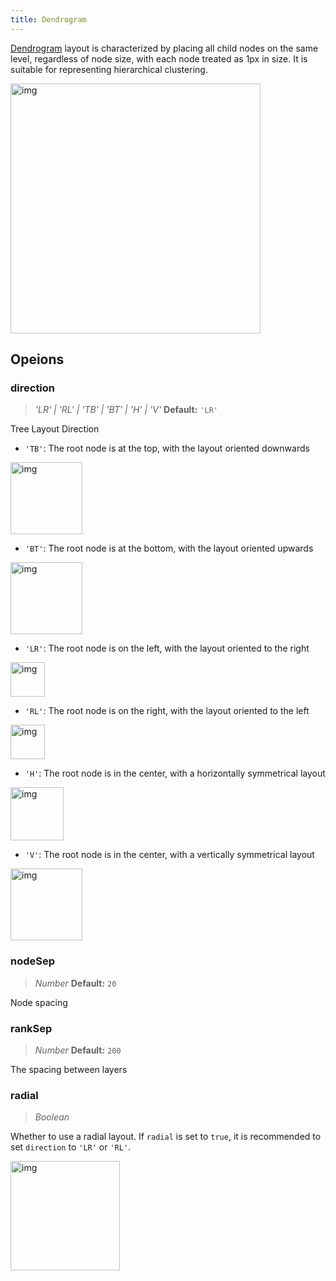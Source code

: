 ```yaml
---
title: Dendrogram
---
```


<a href='https://en.wikipedia.org/wiki/Dendrogram' target='_blank'>Dendrogram</a> layout is characterized by placing all child nodes on the same level, regardless of node size, with each node treated as 1px in size. It is suitable for representing hierarchical clustering.

<img src='https://gw.alipayobjects.com/mdn/rms_f8c6a0/afts/img/A*zX7tSLqBvwcAAAAAAAAAAABkARQnAQ' width=400 alt='img'/>

## Opeions

### direction

> _'LR' \| 'RL' \| 'TB' \| 'BT' \| 'H' \| 'V'_ **Default:** `'LR'`

Tree Layout Direction

- `'TB'`: The root node is at the top, with the layout oriented downwards

<img src='https://gw.alipayobjects.com/mdn/rms_f8c6a0/afts/img/A*krAnRrLTEnEAAAAAAAAAAABkARQnAQ' width=115 alt='img'/>

- `'BT'`: The root node is at the bottom, with the layout oriented upwards

<img src='https://gw.alipayobjects.com/mdn/rms_f8c6a0/afts/img/A*0HRyS64i7QoAAAAAAAAAAABkARQnAQ' width=115 alt='img'/>

- `'LR'`: The root node is on the left, with the layout oriented to the right

<img src='https://gw.alipayobjects.com/mdn/rms_f8c6a0/afts/img/A*T5KZTJdA2OUAAAAAAAAAAABkARQnAQ' width=55 alt='img'/>

- `'RL'`: The root node is on the right, with the layout oriented to the left

<img src='https://gw.alipayobjects.com/mdn/rms_f8c6a0/afts/img/A*q7QJQ5RbQ5kAAAAAAAAAAABkARQnAQ' width=55 alt='img'/>

- `'H'`: The root node is in the center, with a horizontally symmetrical layout

<img src='https://gw.alipayobjects.com/mdn/rms_f8c6a0/afts/img/A*tzIfRJ5CuR8AAAAAAAAAAABkARQnAQ' width=85 alt='img'/>

- `'V'`: The root node is in the center, with a vertically symmetrical layout

<img src='https://gw.alipayobjects.com/mdn/rms_f8c6a0/afts/img/A*B9sjToOzCiAAAAAAAAAAAABkARQnAQ' width=115 alt='img'/>

### nodeSep

> _Number_ **Default:** `20`

Node spacing

### rankSep

> _Number_ **Default:** `200`

The spacing between layers

### radial

> _Boolean_

Whether to use a radial layout. If `radial` is set to `true`, it is recommended to set `direction` to `'LR'` or `'RL'`.

<img src='https://gw.alipayobjects.com/mdn/rms_f8c6a0/afts/img/A*AhopQI5j-bcAAAAAAAAAAABkARQnAQ' width=175 alt='img'/>
